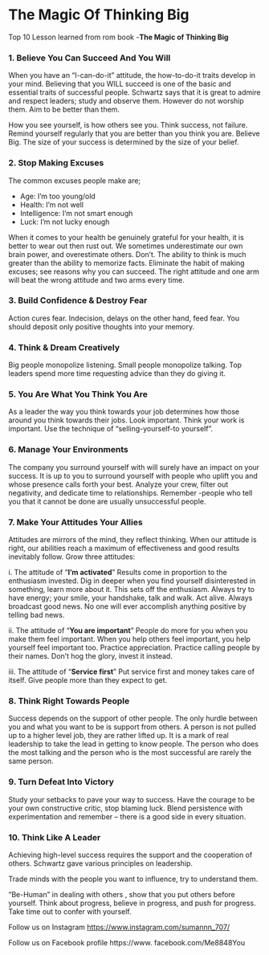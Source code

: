 # The Magic Of Thinking Big

Top 10 Lesson learned from rom  book -**The Magic of Thinking Big**

### 1. Believe You Can Succeed And You Will
When you have an “I-can-do-it” attitude, the how-to-do-it traits develop in your mind. Believing that you WILL succeed is one of the basic and essential traits of successful people.
Schwartz says that it is great to admire and respect leaders; study and observe them. However do not worship them. Aim to be better than them.

How you see yourself, is how others see you.
Think success, not failure. Remind yourself regularly that you are better than you think you are. Believe Big. The size of your success is determined by the size of your belief.

### 2. Stop Making Excuses
The common excuses people make are;
- Age: I’m too young/old
- Health: I’m not well
- Intelligence: I’m not smart enough
- Luck: I’m not lucky enough

When it comes to your health be genuinely grateful for your health, it is better to wear out then rust out.
We sometimes underestimate our own brain power, and overestimate others. Don’t. The ability to think is much greater than the ability to memorize facts.
Eliminate the habit of making excuses; see reasons why you can succeed. The right attitude and one arm will beat the wrong attitude and two arms every time.

### 3. Build Confidence & Destroy Fear
Action cures fear. Indecision, delays on the other hand, feed fear. You should deposit only positive thoughts into your memory.

### 4. Think & Dream Creatively
Big people monopolize listening. Small people monopolize talking. Top leaders spend more time requesting advice than they do giving it.

### 5. You Are What You Think You Are
As a leader the way you think towards your job determines how those around you think towards their jobs. Look important.
Think your work is important. Use the technique of “selling-yourself-to yourself”.

### 6. Manage Your Environments
The company you surround yourself with will surely have an impact on your success. It is up to you to surround yourself with people who uplift you and whose presence calls forth your best. Analyze your crew, filter out negativity, and dedicate time to relationships. Remember -people who tell you that it cannot be done are usually unsuccessful people.

### 7. Make Your Attitudes Your Allies
Attitudes are mirrors of the mind, they reflect thinking. When our attitude is right, our abilities reach a maximum of effectiveness and good results inevitably follow.
Grow three attitudes:

i. The attitude of “**I’m activated**”
Results come in proportion to the enthusiasm invested. Dig in deeper when you find yourself disinterested in something, learn more about it. This sets off the enthusiasm.
Always try to have energy; your smile, your handshake, talk and walk. Act alive. Always broadcast good news. No one will ever accomplish anything positive by telling bad news.

ii. The attitude of “**You are important**”
People do more for you when you make them feel important. When you help others feel important, you help yourself feel important too.
Practice appreciation.
Practice calling people by their names.
Don’t hog the glory, invest it instead.

iii. The attitude of “**Service first**”
Put service first and money takes care of itself. Give people more than they expect to get.

### 8. Think Right Towards People
Success depends on the support of other people. The only hurdle between you and what you want to be is support from others. A person is not pulled up to a higher level job, they are rather lifted up.
It is a mark of real leadership to take the lead in getting to know people. The person who does the most talking and the person who is the most successful are rarely the same person.

### 9. Turn Defeat Into Victory
Study your setbacks to pave your way to success. Have the courage to be your own constructive critic, stop blaming luck. Blend persistence with experimentation and remember – there is a good side in every situation.

### 10. Think Like A Leader
Achieving high-level success requires the support and the cooperation of others. Schwartz gave various principles on leadership.

Trade minds with the people you want to influence, try to understand them.

“Be-Human” in dealing with others , show that you put others before yourself. Think about progress, believe in progress, and push for progress. Take time out to confer with yourself.

Follow us on Instagram     https://www.instagram.com/sumannn_707/

Follow us on Facebook profile https://www. facebook.com/Me8848You
